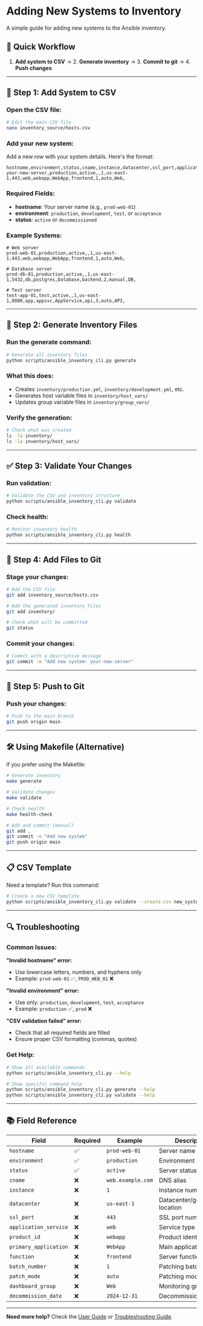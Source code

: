 # Adding New Systems to Inventory

A simple guide for adding new systems to the Ansible inventory.

## 🚀 Quick Workflow

1. **Add system to CSV** → 2. **Generate inventory** → 3. **Commit to git** → 4. **Push changes**

---

## 📝 Step 1: Add System to CSV

### Open the CSV file:
```bash
# Edit the main CSV file
nano inventory_source/hosts.csv
```

### Add your new system:
Add a new row with your system details. Here's the format:

```csv
hostname,environment,status,cname,instance,datacenter,ssl_port,application_service,product_id,primary_application,function,batch_number,patch_mode,dashboard_group,decommission_date
your-new-server,production,active,,1,us-east-1,443,web,webapp,WebApp,frontend,1,auto,Web,
```

### Required Fields:
- **hostname**: Your server name (e.g., `prod-web-01`)
- **environment**: `production`, `development`, `test`, or `acceptance`
- **status**: `active` or `decommissioned`

### Example Systems:
```csv
# Web server
prod-web-01,production,active,,1,us-east-1,443,web,webapp,WebApp,frontend,1,auto,Web,

# Database server  
prod-db-01,production,active,,1,us-east-1,5432,db,postgres,Database,backend,2,manual,DB,

# Test server
test-app-01,test,active,,1,us-east-1,8080,app,appsvc,AppService,api,3,auto,API,
```

---

## 🔧 Step 2: Generate Inventory Files

### Run the generate command:
```bash
# Generate all inventory files
python scripts/ansible_inventory_cli.py generate
```

### What this does:
- Creates `inventory/production.yml`, `inventory/development.yml`, etc.
- Generates host variable files in `inventory/host_vars/`
- Updates group variable files in `inventory/group_vars/`

### Verify the generation:
```bash
# Check what was created
ls -la inventory/
ls -la inventory/host_vars/
```

---

## ✅ Step 3: Validate Your Changes

### Run validation:
```bash
# Validate the CSV and inventory structure
python scripts/ansible_inventory_cli.py validate
```

### Check health:
```bash
# Monitor inventory health
python scripts/ansible_inventory_cli.py health
```

---

## 📁 Step 4: Add Files to Git

### Stage your changes:
```bash
# Add the CSV file
git add inventory_source/hosts.csv

# Add the generated inventory files
git add inventory/

# Check what will be committed
git status
```

### Commit your changes:
```bash
# Commit with a descriptive message
git commit -m "Add new system: your-new-server"
```

---

## 🚀 Step 5: Push to Git

### Push your changes:
```bash
# Push to the main branch
git push origin main
```

---

## 🛠️ Using Makefile (Alternative)

If you prefer using the Makefile:

```bash
# Generate inventory
make generate

# Validate changes  
make validate

# Check health
make health-check

# Add and commit (manual)
git add .
git commit -m "Add new system"
git push origin main
```

---

## 📋 CSV Template

Need a template? Run this command:
```bash
# Create a new CSV template
python scripts/ansible_inventory_cli.py validate --create-csv new_systems.csv
```

---

## 🔍 Troubleshooting

### Common Issues:

**"Invalid hostname" error:**
- Use lowercase letters, numbers, and hyphens only
- Example: `prod-web-01` ✅, `PROD_WEB_01` ❌

**"Invalid environment" error:**
- Use only: `production`, `development`, `test`, `acceptance`
- Example: `production` ✅, `prod` ❌

**"CSV validation failed" error:**
- Check that all required fields are filled
- Ensure proper CSV formatting (commas, quotes)

### Get Help:
```bash
# Show all available commands
python scripts/ansible_inventory_cli.py --help

# Show specific command help
python scripts/ansible_inventory_cli.py generate --help
python scripts/ansible_inventory_cli.py validate --help
```

---

## 📚 Field Reference

| Field | Required | Example | Description |
|-------|----------|---------|-------------|
| `hostname` | ✅ | `prod-web-01` | Server name |
| `environment` | ✅ | `production` | Environment |
| `status` | ✅ | `active` | Server status |
| `cname` | ❌ | `web.example.com` | DNS alias |
| `instance` | ❌ | `1` | Instance number |
| `datacenter` | ❌ | `us-east-1` | Datacenter/geographic location |
| `ssl_port` | ❌ | `443` | SSL port number |
| `application_service` | ❌ | `web` | Service type |
| `product_id` | ❌ | `webapp` | Product identifier |
| `primary_application` | ❌ | `WebApp` | Main application |
| `function` | ❌ | `frontend` | Server function |
| `batch_number` | ❌ | `1` | Patching batch |
| `patch_mode` | ❌ | `auto` | Patching mode |
| `dashboard_group` | ❌ | `Web` | Monitoring group |
| `decommission_date` | ❌ | `2024-12-31` | Decommission date |

---

**Need more help?** Check the [User Guide](USER_GUIDE.md) or [Troubleshooting Guide](troubleshooting.md). 